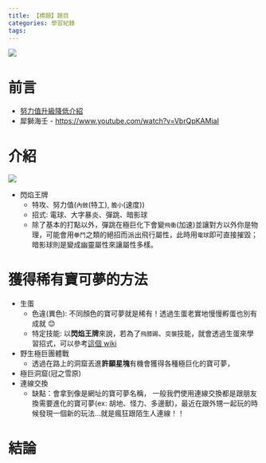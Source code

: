 ```yaml
---
title: 【標題】題目
categories: 學習紀錄
tags:
---
```


<style>
  section.compact {
    font-size: 150%  
  }
  img[alt~="center"] {
    display: block;
    margin: 0 auto;
  }
</style>

![](https://nijialin.com/images/2021/)

# 前言

- [努力值升級降低介紹](https://forum.gamer.com.tw/C.php?bsn=1647&snA=109986)
- 犀獅海壬 - https://www.youtube.com/watch?v=VbrQpKAMiaI
<!-- more -->

# 介紹

![](https://nijialin.com/images/2021/pokemon/individually.png)

- 閃焰王牌
  - 特攻、努力值(`內斂`(特工), `膽小`(速度))
  - 招式: 電球、大字暴炎、彈跳、暗影球
  - 除了基本的打點以外，彈跳在極巨化下會變`飛衝`(加速)並讓對方以外你是物理，可能會用`拳鬥`之類的絕招而派出飛行屬性，此時用`電球`即可直接摧毀；暗影球則是變成幽靈屬性來讓屬性多樣。

# 獲得稀有寶可夢的方法

- 生蛋
  - 色違(異色): 不同顏色的寶可夢就是稀有！透過生蛋老實地慢慢孵蛋也別有成就 😊
  - 特定技能: 以**閃焰王牌**來說，若為了`飛膝踢`、`突襲`技能，就會透過生蛋來學習招式，可以參考[這個 wiki](https://wiki.52poke.com/zh-hant/%E9%97%AA%E7%84%B0%E7%8E%8B%E7%89%8C#%E8%9B%8B%E6%8B%9B%E5%BC%8F)
- 野生極巨團體戰
  - 透過在路上的洞窟丟進**許願星塊**有機會獲得各種極巨化的寶可夢，
- 極巨洞窟(冠之雪原)
- 連線交換
  - 缺點：會拿到像是網址的寶可夢名稱，
    一般我們使用連線交換都是跟朋友換需要進化的寶可夢(ex: 胡地、怪力、多邊獸)，最近在跟外甥一起玩的時候發現一個新的玩法...就是瘋狂跟陌生人連線！！

# 結論
